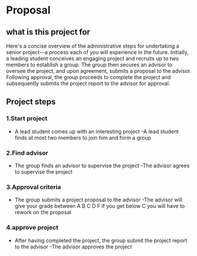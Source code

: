 # Proposal 

## what is this project for
Here's a concise overview of the administrative steps for undertaking a senior project—a process each of you will experience in the future. Initially, a leading student conceives an engaging project and recruits up to two members to establish a group. The group then secures an advisor to oversee the project, and upon agreement, submits a proposal to the advisor. Following approval, the group proceeds to complete the project and subsequently submits the project report to the advisor for approval.

## Project steps

### 1.Start project
-   A lead student comes up with an interesting project
    -A lead student finds at most two members to join him and form a group

### 2.Find advisor
-   The group finds an advisor to supervise the project
    -The advisor agrees to supervise the project

### 3.Approval criteria
-   The group submits a project proposal to the advisor
    -The advisor will give your grade between A B C D F if you get below C you will have to rework on the proposal

### 4.approve project
-   After having completed the project, the group submit the project report to the advisor
    -The advisor approves the project


